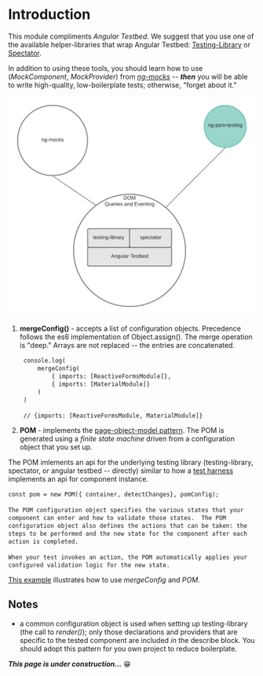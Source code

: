 # Introduction
This module compliments *Angular Testbed*.  We suggest that you use one of the available helper-libraries that wrap Angular Testbed: [Testing-Library](https://testing-library.com/docs/angular-testing-library/intro/) or [Spectator](https://netbasal.com/spectator-v4-a-powerful-tool-to-simplify-your-angular-tests-bd65a0bf317e).

In addition to using these tools, you should learn how to use (*MockComponent*, *MockProvider*) from *[ng-mocks](https://ng-mocks.sudo.eu/extra/quick-start)*  -- ***then*** you will be able to write high-quality, low-boilerplate tests; otherwise, "forget about it."

![Tools](assets/tools-triad.png)

1. **mergeConfig()** - accepts a list of configuration objects.  Precedence follows the es6 implementation of Object.assign().  The merge operation is "deep."  Arrays are not replaced -- the entries are concatenated. 


        console.log(
            mergeConfig(
                { imports: [ReactiveFormsModule]}, 
                { imports: [MaterialModule]}
            )
        )

        // {imports: [ReactiveFormsModule, MaterialModule]}

2. **POM** - implements the [page-object-model pattern](https://martinfowler.com/bliki/PageObject.html).  The POM is generated using a *finite state machine* driven from a configuration object that you set up.  

The POM imlements an api for the underlying testing library (testing-library, spectator, or angular testbed -- directly) similar to how a [test harness](https://en.wikipedia.org/wiki/Test_harness) implements an api for component instance.
    
    const pom = new POM({ container, detectChanges}, pomConfig);
    
    The POM configuration object specifies the various states that your component can enter and how to validate those states.  The POM configuration object also defines the actions that can be taken: the steps to be performed and the new state for the component after each action is completed.  

    When your test invokes an action, the POM automatically applies your configured validation logic for the new state.

[This example]() illustrates how to use *mergeConfig* and *POM*. 

## Notes
- a common configuration object is used when setting up testing-library (the call to *render()*); only those declarations and providers that are specific to the tested component are included *in* the describe block.  You should adopt this pattern for you own project to reduce boilerplate.
  

***This page is under construction...*** 😁